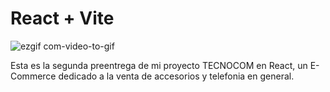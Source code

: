 # React + Vite
![ezgif com-video-to-gif](https://github.com/ivfracassi/PreEntrega2-Fracassi/assets/106629543/fee41f0b-3161-475a-9ce5-81847117ff94)

Esta es la segunda preentrega de mi proyecto TECNOCOM en React, un E-Commerce dedicado a la venta de accesorios y telefonia en general.
